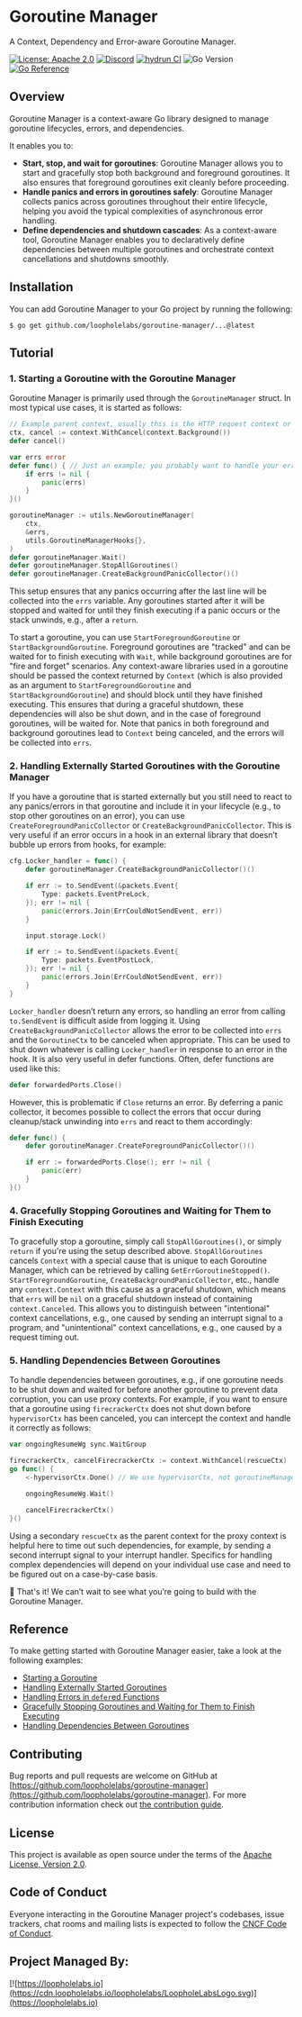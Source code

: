 # Goroutine Manager

A Context, Dependency and Error-aware Goroutine Manager.

[![License: Apache 2.0](https://img.shields.io/github/license/loopholelabs/goroutine-manager)](./LICENSE)
[![Discord](https://dcbadge.vercel.app/api/server/JYmFhtdPeu?style=flat)](https://loopholelabs.io/discord)
[![hydrun CI](https://github.com/loopholelabs/goroutine-manager/actions/workflows/hydrun.yaml/badge.svg)](https://github.com/loopholelabs/goroutine-manager/actions/workflows/hydrun.yaml)
![Go Version](https://img.shields.io/badge/go%20version-%3E=1.21-61CFDD.svg)
[![Go Reference](https://pkg.go.dev/badge/github.com/loopholelabs/goroutine-manager.svg)](https://pkg.go.dev/github.com/loopholelabs/goroutine-manager)

## Overview

Goroutine Manager is a context-aware Go library designed to manage goroutine lifecycles, errors, and dependencies.

It enables you to:

- **Start, stop, and wait for goroutines**: Goroutine Manager allows you to start and gracefully stop both background and foreground goroutines. It also ensures that foreground goroutines exit cleanly before proceeding.
- **Handle panics and errors in goroutines safely**: Goroutine Manager collects panics across goroutines throughout their entire lifecycle, helping you avoid the typical complexities of asynchronous error handling.
- **Define dependencies and shutdown cascades**: As a context-aware tool, Goroutine Manager enables you to declaratively define dependencies between multiple goroutines and orchestrate context cancellations and shutdowns smoothly.

## Installation

You can add Goroutine Manager to your Go project by running the following:

```shell
$ go get github.com/loopholelabs/goroutine-manager/...@latest
```

## Tutorial

### 1. Starting a Goroutine with the Goroutine Manager

Goroutine Manager is primarily used through the `GoroutineManager` struct. In most typical use cases, it is started as follows:

```go
// Example parent context, usually this is the HTTP request context or your main application context for graceful shutdowns
ctx, cancel := context.WithCancel(context.Background())
defer cancel()

var errs error
defer func() { // Just an example; you probably want to handle your errors differently in production
	if errs != nil {
		panic(errs)
	}
}()

goroutineManager := utils.NewGoroutineManager(
	ctx,
	&errs,
	utils.GoroutineManagerHooks{},
)
defer goroutineManager.Wait()
defer goroutineManager.StopAllGoroutines()
defer goroutineManager.CreateBackgroundPanicCollector()()
```

This setup ensures that any panics occurring after the last line will be collected into the `errs` variable. Any goroutines started after it will be stopped and waited for until they finish executing if a panic occurs or the stack unwinds, e.g., after a `return`.

To start a goroutine, you can use `StartForegroundGoroutine` or `StartBackgroundGoroutine`. Foreground goroutines are "tracked" and can be waited for to finish executing with `Wait`, while background goroutines are for "fire and forget" scenarios. Any context-aware libraries used in a goroutine should be passed the context returned by `Context` (which is also provided as an argument to `StartForegroundGoroutine` and `StartBackgroundGoroutine`) and should block until they have finished executing. This ensures that during a graceful shutdown, these dependencies will also be shut down, and in the case of foreground goroutines, will be waited for. Note that panics in both foreground and background goroutines lead to `Context` being canceled, and the errors will be collected into `errs`.

### 2. Handling Externally Started Goroutines with the Goroutine Manager

If you have a goroutine that is started externally but you still need to react to any panics/errors in that goroutine and include it in your lifecycle (e.g., to stop other goroutines on an error), you can use `CreateForegroundPanicCollector` or `CreateBackgroundPanicCollector`. This is very useful if an error occurs in a hook in an external library that doesn’t bubble up errors from hooks, for example:

```go
cfg.Locker_handler = func() {
	defer goroutineManager.CreateBackgroundPanicCollector()()

	if err := to.SendEvent(&packets.Event{
		Type: packets.EventPreLock,
	}); err != nil {
		panic(errors.Join(ErrCouldNotSendEvent, err))
	}

	input.storage.Lock()

	if err := to.SendEvent(&packets.Event{
		Type: packets.EventPostLock,
	}); err != nil {
		panic(errors.Join(ErrCouldNotSendEvent, err))
	}
}
```

`Locker_handler` doesn’t return any errors, so handling an error from calling `to.SendEvent` is difficult aside from logging it. Using `CreateBackgroundPanicCollector` allows the error to be collected into `errs` and the `GoroutineCtx` to be canceled when appropriate. This can be used to shut down whatever is calling `Locker_handler` in response to an error in the hook. It is also very useful in defer functions. Often, defer functions are used like this:

```go
defer forwardedPorts.Close()
```

However, this is problematic if `Close` returns an error. By deferring a panic collector, it becomes possible to collect the errors that occur during cleanup/stack unwinding into `errs` and react to them accordingly:

```go
defer func() {
	defer goroutineManager.CreateForegroundPanicCollector()()

	if err := forwardedPorts.Close(); err != nil {
		panic(err)
	}
}()
```

### 4. Gracefully Stopping Goroutines and Waiting for Them to Finish Executing

To gracefully stop a goroutine, simply call `StopAllGoroutines()`, or simply `return` if you're using the setup described above. `StopAllGoroutines` cancels `Context` with a special cause that is unique to each Goroutine Manager, which can be retrieved by calling `GetErrGoroutineStopped()`. `StartForegroundGoroutine`, `CreateBackgroundPanicCollector`, etc., handle any `context.Context` with this cause as a graceful shutdown, which means that `errs` will be `nil` on a graceful shutdown instead of containing `context.Canceled`. This allows you to distinguish between "intentional" context cancellations, e.g., one caused by sending an interrupt signal to a program, and "unintentional" context cancellations, e.g., one caused by a request timing out.

### 5. Handling Dependencies Between Goroutines

To handle dependencies between goroutines, e.g., if one goroutine needs to be shut down and waited for before another goroutine to prevent data corruption, you can use proxy contexts. For example, if you want to ensure that a goroutine using `firecrackerCtx` does not shut down before `hypervisorCtx` has been canceled, you can intercept the context and handle it correctly as follows:

```go
var ongoingResumeWg sync.WaitGroup

firecrackerCtx, cancelFirecrackerCtx := context.WithCancel(rescueCtx)
go func() {
	<-hypervisorCtx.Done() // We use hypervisorCtx, not goroutineManager.InternalCtx here since this resource outlives the function call

	ongoingResumeWg.Wait()

	cancelFirecrackerCtx()
}()
```

Using a secondary `rescueCtx` as the parent context for the proxy context is helpful here to time out such dependencies, for example, by sending a second interrupt signal to your interrupt handler. Specifics for handling complex dependencies will depend on your individual use case and need to be figured out on a case-by-case basis.

🚀 That's it! We can’t wait to see what you’re going to build with the Goroutine Manager.

## Reference

To make getting started with Goroutine Manager easier, take a look at the following examples:

- [Starting a Goroutine](https://github.com/loopholelabs/drafter/blob/use-go-resource-manager/cmd/drafter-forwarder/main.go#L114-L118)
- [Handling Externally Started Goroutines](https://github.com/loopholelabs/drafter/blob/use-go-resource-manager/pkg/roles/mounter.go#L782-L798)
- [Handling Errors in `defer`ed Functions](https://github.com/loopholelabs/drafter/blob/use-go-resource-manager/cmd/drafter-forwarder/main.go#L106-L112)
- [Gracefully Stopping Goroutines and Waiting for Them to Finish Executing](https://github.com/loopholelabs/drafter/blob/use-go-resource-manager/pkg/roles/mounter.go#L132-L139)
- [Handling Dependencies Between Goroutines](https://github.com/loopholelabs/drafter/blob/use-go-resource-manager/pkg/roles/runner.go#L142-L174)

## Contributing

Bug reports and pull requests are welcome on GitHub at [https://github.com/loopholelabs/goroutine-manager](https://github.com/loopholelabs/goroutine-manager). For more contribution information check out [the contribution guide](./CONTRIBUTING.md).

## License

This project is available as open source under the terms of the [Apache License, Version 2.0](./LICENSE).

## Code of Conduct

Everyone interacting in the Goroutine Manager project's codebases, issue trackers, chat rooms and mailing lists is expected to follow the [CNCF Code of Conduct](https://github.com/cncf/foundation/blob/master/code-of-conduct.md).

## Project Managed By:

[![https://loopholelabs.io](https://cdn.loopholelabs.io/loopholelabs/LoopholeLabsLogo.svg)](https://loopholelabs.io)
